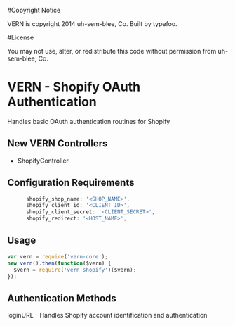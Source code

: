 #Copyright Notice

VERN is copyright 2014 uh-sem-blee, Co. Built by typefoo.

#License

You may not use, alter, or redistribute this code without permission from uh-sem-blee, Co.

# VERN - Shopify OAuth Authentication

Handles basic OAuth authentication routines for Shopify

## New VERN Controllers

* ShopifyController

## Configuration Requirements

```javascript
      shopify_shop_name: '<SHOP_NAME>',
      shopify_client_id: '<CLIENT_ID>',
      shopify_client_secret: '<CLIENT_SECRET>',
      shopify_redirect: '<HOST_NAME>',
```
## Usage

```javascript
var vern = require('vern-core');
new vern().then(function($vern) {
  $vern = require('vern-shopify')($vern);
});
```
## Authentication Methods

loginURL - Handles Shopify account identification and authentication



